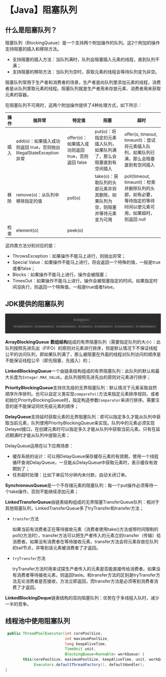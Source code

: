 # 【Java】阻塞队列

## 什么是阻塞队列？

阻塞队列（BlockingQueue）是一个支持两个附加操作的队列。这2个附加的操作支持阻塞的插入和移除方法。

- 支持阻塞的插入方法：当队列满时，队列会阻塞插入元素的线程，直到队列不满；
- 支持阻塞的移除方法：当队列为空时，获取元素的线程会等待队列变为非空。

阻塞队列常用于生产者和消费者的场景，生产者是向队列里添加元素的线程，消费者是从队列里取元素的线程。阻塞队列就是生产者用来存放元素、消费者用来获取元素的容器。

在阻塞队列不可用时，这两个附加操作提供了4种处理方式，如下所示：

| 操作 | 抛异常                                                       | 特定值                                            | 阻塞                                                         | 超时                                                         |
| ---- | ------------------------------------------------------------ | ------------------------------------------------- | ------------------------------------------------------------ | ------------------------------------------------------------ |
| 插入 | add(o)：如果插入成功则返回 true，否则抛出 IllegalStateException 异常 | offer(o)：如果插入成功则返回 true，否则返回 false | put(o)：将指定的元素插入队列，如果队列满了，那么会阻塞直到有空间插入 | offer(o, timeout, timeunit)：尝试将元素插入队列，如果队列已满，那么会阻塞直到有空间插入 |
| 移除 | remove(o)：从队列中移除指定的值                              | poll(o)                                           | take(o)：获取队列的头部元素并将其删除，如果队列为空，则阻塞并等待元素变为可用 | poll(timeout, timeunit)：检索并删除队列的头部，如有必要，等待指定的等待时间以使元素可用，如果超时，则返回 null |
| 检查 | element(o)                                                   | peek(o)                                           |                                                              |                                                              |


这四类方法分别对应的是：

- ThrowsException：如果操作不能马上进行，则抛出异常；
- Special Value：如果操作不能马上进行，将会返回一个特殊的值，一般是true或者false；
- Blocks：如果操作不能马上进行，操作会被阻塞；
- TimesOut：如果操作不能马上进行，操作会被阻塞指定的时间，如果指定时间没执行，则返回一个特殊值，一般是true或者false。

## JDK提供的阻塞队列

![](https://raw.githubusercontent.com/xzMhehe/StaticFile_CDN/main/static/img20230109104841.png)

**ArrayBlockingQueue** **数组结构**组成的有界阻塞队列（需要指定队列的大小）：此队列按照先进先出（FIFO）的原则对元素进行排序，但是默认情况下不保证线程公平的访问队列，即如果队列满了，那么被阻塞在外面的线程对队列访问的顺序是不能保证线程公平（即先阻塞，先插入）的；

**LinkedBlockingQueue**一个由链表结构组成的有界阻塞队列：此队列的默认和最大长度为`Integer.MAX_VALUE`。此队列按照先进先出的原则对元素进行排序；

**PriorityBlockingQueue**支持优先级的无界阻塞队列：默认情况下元素采取自然顺序升序排列。也可以自定义类实现`compareTo()`方法来指定元素排序规则，或者初始化PriorityBlockingQueue时，指定构造参数`Comparator`来进行排序。需要注意的是不能保证同优先级元素的顺序；

**DelayQueue**支持延时获取元素的无界阻塞队列：即可以指定多久才能从队列中获取当前元素，队列使用PriorityBlockingQueue来实现。队列中的元素必须实现Delayed接口，在创建元素时可以指定多久才能从队列中获取当前元素。只有在延迟期满时才能从队列中提取元素；

DelayQueue运用在以下应用场景：

- 缓存系统的设计：可以用DelayQueue保存缓存元素的有效期，使用一个线程循环查询DelayQueue，一旦能从DelayQueue中获取元素时，表示缓存有效期到了；
- 任务超时处理：比如下单后15分钟内未付款，自动关闭订单。

**SynchronousQueue**是一个不存储元素的阻塞队列：每一个put操作必须等待一个take操作，否则不能继续添加元素；

**LinkedTransferQueue**由链表结构组成的无界阻塞TransferQueue队列：相对于其他阻塞队列，LinkedTransferQueue多了tryTransfer和transfer方法；

- `transfer`方法

  如果当前有消费者正在等待接收元素（消费者使用take()方法或带时间限制的poll()方法时），transfer方法可以把生产者传入的元素立刻transfer（传输）给消费者。如果没有消费者在等待接收元素，transfer方法会将元素存放在队列的tail节点，并等到该元素被消费者了才返回。

- `tryTransfer`方法

  tryTransfer方法时用来试探生产者传入的元素是否能直接传给消费者。如果没有消费者等待接收元素，则返回fasle。和transfer方法的区别是tryTransfer方法无论消费者是否接收，方法立即返回，而transfer方法是必须等到消费者消费了才返回。

**LinkedBlockingDeque**链表结构的双向阻塞队列：优势在于多线程入队时，减少一半的竞争。

## 线程池中使用阻塞队列

```java
 public ThreadPoolExecutor(int corePoolSize,
                           int maximumPoolSize,
                           long keepAliveTime,
                           TimeUnit unit,
                           BlockingQueue<Runnable> workQueue) {
        this(corePoolSize, maximumPoolSize, keepAliveTime, unit, workQueue,
             Executors.defaultThreadFactory(), defaultHandler);
}
```
